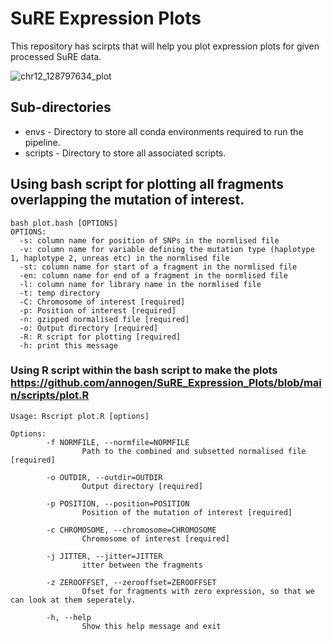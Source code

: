 # SuRE Expression Plots
This repository has scirpts that will help you plot expression plots for given processed SuRE data.

![chr12_128797634_plot](https://user-images.githubusercontent.com/53393505/220905951-da3884bf-e9f8-4090-a2a3-529b590948dd.png)

## Sub-directories
* envs - Directory to store all conda environments required to run the pipeline. 
* scripts - Directory to store all associated scripts.

## Using bash script for plotting all fragments overlapping the mutation of interest.
```
bash plot.bash [OPTIONS]
OPTIONS:
  -s: column name for position of SNPs in the normlised file
  -v: column name for variable defining the mutation type (haplotype 1, haplotype 2, unreas etc) in the normlised file
  -st: column name for start of a fragment in the normlised file
  -en: column name for end of a fragment in the normlised file
  -l: column name for library name in the normlised file
  -t: temp directory
  -C: Chromosome of interest [required]
  -p: Position of interest [required]
  -n: gzipped normalised file [required]
  -o: Output directory [required]
  -R: R script for plotting [required]
  -h: print this message
```
### Using R script within the bash script to make the plots https://github.com/annogen/SuRE_Expression_Plots/blob/main/scripts/plot.R
```
Usage: Rscript plot.R [options]

Options:
        -f NORMFILE, --normfile=NORMFILE
                Path to the combined and subsetted normalised file [required]

        -o OUTDIR, --outdir=OUTDIR
                Output directory [required]

        -p POSITION, --position=POSITION
                Position of the mutation of interest [required]

        -c CHROMOSOME, --chromosome=CHROMOSOME
                Chromosome of interest [required]

        -j JITTER, --jitter=JITTER
                itter between the fragments

        -z ZEROOFFSET, --zerooffset=ZEROOFFSET
                Ofset for fragments with zero expression, so that we can look at them seperately.

        -h, --help
                Show this help message and exit

```
